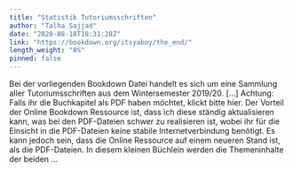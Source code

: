 ```yaml
---
title: "Statistik Tutoriumsschriften"
author: "Talha Sajjad"
date: "2020-08-18T18:31:28Z"
link: "https://bookdown.org/itsyaboy/the_end/"
length_weight: "8%"
pinned: false
---
```


Bei der vorliegenden Bookdown Datei handelt es sich um eine Sammlung aller Tutoriumsschriften aus dem Wintersemester 2019/20. [...] Achtung: Falls ihr die Buchkapitel als PDF haben möchtet, klickt bitte hier. Der Vorteil der Online Bookdown Ressource ist, dass ich diese ständig aktualisieren kann, was bei den PDF-Dateien schwer zu realisieren ist, wobei ihr für die Einsicht in die PDF-Dateien keine stabile Internetverbindung benötigt. Es kann jedoch sein, dass die Online Ressource auf einem neueren Stand ist, als die PDF-Dateien. In diesem kleinen Büchlein werden die Themeninhalte der beiden ...
